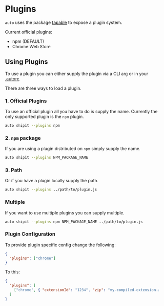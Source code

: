 # Plugins

`auto` uses the package [tapable](https://github.com/webpack/tapable) to expose a plugin system.

Current official plugins:

- npm (DEFAULT)
- Chrome Web Store

## Using Plugins

To use a plugin you can either supply the plugin via a CLI arg or in your [.autorc](./autorc.md#plugins).

There are three ways to load a plugin.

### 1. Official Plugins

To use an official plugin all you have to do is supply the name. Currently the only supported plugin is the `npm` plugin.

```sh
auto shipit --plugins npm
```

### 2. `npm` package

If you are using a plugin distributed on `npm` simply supply the name.

```sh
auto shipit --plugins NPM_PACKAGE_NAME
```

### 3. Path

Or if you have a plugin locally supply the path.

```sh
auto shipit --plugins ../path/to/plugin.js
```

### Multiple

If you want to use multiple plugins you can supply multiple.

```sh
auto shipit --plugins npm NPM_PACKAGE_NAME ../path/to/plugin.js
```

### Plugin Configuration

To provide plugin specific config change the following:

```json
{
  "plugins": ["chrome"]
}
```

To this:

```json
{
  "plugins": [
    ["chrome", { "extensionId": "1234", "zip": "my-compiled-extension.zip" }]
  ]
}
```
